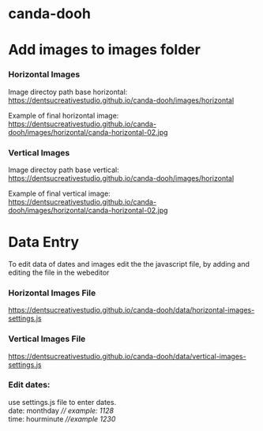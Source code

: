 # canda-dooh

# Add images to images folder

### Horizontal Images 

Image directoy path base horizontal:
https://dentsucreativestudio.github.io/canda-dooh/images/horizontal

Example of final horizontal image:
https://dentsucreativestudio.github.io/canda-dooh/images/horizontal/canda-horizontal-02.jpg

### Vertical Images 

Image directoy path base vertical:
https://dentsucreativestudio.github.io/canda-dooh/images/horizontal

Example of final vertical image:
https://dentsucreativestudio.github.io/canda-dooh/images/horizontal/canda-horizontal-02.jpg


# Data Entry
To edit data of dates and images edit the the javascript file, by adding and editing the file in the webeditor

### Horizontal Images File
https://dentsucreativestudio.github.io/canda-dooh/data/horizontal-images-settings.js

### Vertical Images File
https://dentsucreativestudio.github.io/canda-dooh/data/vertical-images-settings.js

### Edit dates:
use settings.js file to enter dates. <br>
date: monthday *// example: 1128* <br>
time: hourminute *//example 1230* <br>
